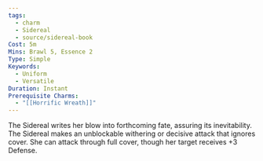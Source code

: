 ```yaml
---
tags:
  - charm
  - Sidereal
  - source/sidereal-book
Cost: 5m
Mins: Brawl 5, Essence 2
Type: Simple
Keywords:
  - Uniform
  - Versatile
Duration: Instant
Prerequisite Charms:
  - "[[Horrific Wreath]]"
---
```

The Sidereal writes her blow into forthcoming fate, assuring its inevitability. The Sidereal makes an unblockable withering or decisive attack that ignores cover. She can attack through full cover, though her target receives +3 Defense.